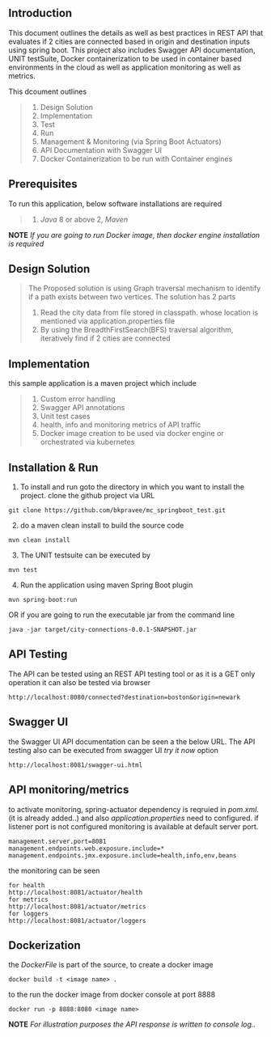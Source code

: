 ## Introduction
This document outlines the details as well as best practices in REST API that evaluates if 2 cities are connected based in origin and destination inputs using spring boot. This project also includes Swagger API documentation, UNIT testSuite, Docker containerization to be used in container based environments in the cloud as well as application monitoring as well as metrics.

This dcoument outlines 
> 1. Design Solution
> 2. Implementation
> 3. Test
> 4. Run
> 5. Management & Monitoring (via Spring Boot Actuators)
> 6. API Documentation with Swagger UI
> 7. Docker Containerization to be run with Container engines


 
## Prerequisites
To run this application, below software installations are required

> 1. *Java* 8 or above
> 2, *Maven* 

**NOTE** *If you are going to run Docker image, then docker engine installation is required*
 
## Design Solution

> The Proposed solution is using Graph traversal mechanism to identify if a path exists between two vertices. 
> The solution has 2 parts
> 1. Read the city data from file stored in classpath. whose location is mentioned via application.properties file
> 2. By using the BreadthFirstSearch(BFS) traversal algorithm, iteratively find if 2 cities are connected 


## Implementation
this sample application is a  maven project which include
> 1. Custom error handling
> 2. Swagger API annotations
> 3. Unit test cases
> 4. health, info and monitoring metrics of API traffic
> 5. Docker image creation to be used via docker engine or orchestrated via kubernetes

## Installation & Run
  
 1. To install and run goto the directory in which you want to install the project.
clone the github project via URL

```git
git clone https://github.com/bkpravee/mc_springboot_test.git

```
 2. do  a maven clean install to build the source code
```maven
mvn clean install

```
3. The UNIT testsuite can be executed by
```maven
mvn test

```

4. Run the application using maven Spring Boot plugin
```maven
mvn spring-boot:run 
```
  OR if you are going to run the executable jar from the command line 

```command line
java -jar target/city-connections-0.0.1-SNAPSHOT.jar

```
 
## API Testing
The API can be tested using an REST API testing tool or as it is a GET only operation it can also be tested via browser
 
```
http://localhost:8080/connected?destination=boston&origin=newark

```
## Swagger UI
the Swagger UI API documentation can be seen a the below URL. The API testing also can be executed from swagger UI *try it now* option
```
http://localhost:8081/swagger-ui.html
```
## API monitoring/metrics
to activate monitoring, spring-actuator dependency is reqruied in *pom.xml*. (it is already added..) and also *application.properties* need to configured. if listener port is not configured monitoring is available at default server port.
```
management.server.port=8081
management.endpoints.web.exposure.include=*
management.endpoints.jmx.exposure.include=health,info,env,beans
```
the monitoring can be seen
```
for health
http://localhost:8081/actuator/health
for metrics
http://localhost:8081/actuator/metrics
for loggers
http://localhost:8081/actuator/loggers

```

## Dockerization

the *DockerFile* is part of the source, to create a docker image
```docker
docker build -t <image name> .
```

to the run the docker image from docker console at port 8888
```docker
docker run -p 8888:8080 <image name>
```


**NOTE** *For illustration purposes the API response is written to console log..*
